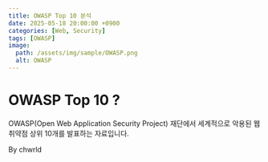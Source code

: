 ```yaml
---
title: OWASP Top 10 분석
date: 2025-05-18 20:00:00 +0900
categories: [Web, Security]
tags: [OWASP]
image:
  path: /assets/img/sample/OWASP.png
  alt: OWASP
---
```

# OWASP Top 10 ?
OWASP(Open Web Application Security Project) 재단에서 세계적으로 악용된 웹 취약점 상위 10개를 발표하는 자료입니다. 

By chwrld